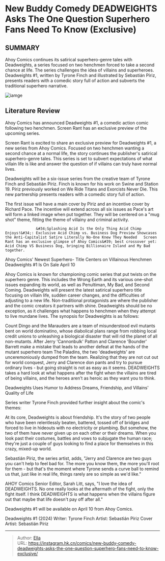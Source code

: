 # New Buddy Comedy DEADWEIGHTS Asks The One Question Superhero Fans Need To Know (Exclusive)


## SUMMARY 



  Ahoy Comics continues its satirical superhero-genre tales with Deadweights, a series focused on two henchmen forced to take a second chance at life.   The series challenges the idea of villains and superheroes.   Deadweights #1, written by Tyrone Finch and illustrated by Sebastián Píriz, presents readers with a comedic story full of action and subverts the traditional superhero narrative.  

![iamge](https://static1.srcdn.com/wordpress/wp-content/uploads/2024/01/deadweights-ahoy-comic-mugshot-variant-cover-art.jpg)

## Literature Review

Ahoy Comics has announced Deadweights #1, a comedic action comic following two henchmen. Screen Rant has an exclusive preview of the upcoming series. 




Screen Rant is excited to share an exclusive preview for Deadweights #1, a new series from Ahoy Comics. Focused on two henchmen wanting a second chance at a normal life, the story continues the publisher&#39;s satirical superhero-genre tales. This series is set to subvert expectations of what villain life is like and answer the question of if villains can truly have normal lives.




Deadweights will be a six-issue series from the creative team of Tyrone Finch and Sebastián Píriz. Finch is known for his work on Swine and Station 19. Píriz previously worked on We Ride Titans and Exorcists Never Die. This new partnership presents readers with a comedic story full of action.

          

The first issue will have a main cover by Píriz and an incentive cover by Richard Pace. The incentive will extend across all six issues as Pace&#39;s art will form a linked image when put together. They will be centered on a &#34;mug shot&#34; theme, fitting the theme of villainy and criminal activity.

                  &#34;Splashing Acid Is the Only Thing Acid Chimp Enjoys!&#34;: Exclusive Acid Chimp vs. Business Dog Preview Showcases the Anti-Capitalist Satire Literally No-One Knew They Needed   Screen Rant has an exclusive glimpse of Ahoy Comics&#39; best crossover yet: Acid Chimp VS Business Dog, bringing Billionaire Island and My Bad together.    





 Ahoy Comics&#39; Newest Superhero-  Title Centers on Villainous Henchmen 
Deadweights #1 Is On Sale April 10
         

Ahoy Comics is known for championing comic series that put twists on the superhero genre. This includes the Wrong Earth and its various one-shot issues expanding its world, as well as Penultiman, My Bad, and Second Coming. Deadweights will present the latest satirical superhero title focusing on villain life, sudden career changes, and the difficulties of adjusting to a new life. Non-traditional protagonists are where the publisher and the comic creators it partners with shine. Deadweights should be no exception, as it challenges what happens to henchmen when they attempt to live mundane lives. The synopsis for Deadweights is as follows:


Count Dingo and the Marauders are a team of misunderstood evil mutants bent on world dominatino, whose diabolical plans range from robbing local credit unions to unleashing a biological disaster that will rid the planet of all non-mutants. After Jerry &#39;Cannonbulk&#39; Patton and Clarence &#39;Bounder&#39; Barrett make a mistake that leads to another defeat at the hands of the mutant superhero team The Paladins, the two &#39;deadweights&#39; are unceremoniously dumped from the team. Realizing that they are not cut out for world conquest, Jerry and Clarence don pants and try to pursue ordinary lives - but going straight is not as easy as it seems. DEADWEIGHTS takes a hard look at what happens after the fight when the villains are tired of being villains, and the heroes aren&#39;t as heroic as they want you to think.







 Deadweights Uses Humor to Address Dreams, Friendship, and Villains&#39; Quality of Life 
          

Series writer Tyrone Finch provided further insight about the comic&#39;s themes:


At its core, Deadweights is about friendship. It&#39;s the story of two people who have been relentlessly beaten, battered, tossed off of bridges and forced to live in hideouts with no electricity or plumbing. But somehow, the two of them have never given up on each other or their dreams. When you look past their costumes, battles and vows to subjugate the human race; they&#39;re just a couple of guys looking to find a place for themselves in this crazy, mixed-up world.


Sebastián Píriz, the series artist, adds, &#34;Jerry and Clarence are two guys you can&#39;t help to feel bad for. The more you know them, the more you&#39;ll root for them - but that&#39;s the moment where Tyrone sends a curve ball to remind us that, just like in real life, things rarely are so simple as we&#39;d like.&#34;




AHOY Comics Senior Editor, Sarah Litt, says, &#34;I love the idea of DEADWEIGHTS. No one really looks at the aftermath of the fight, only the fight itself. I think DEADWEIGHTS is what happens when the villains figure out that maybe that life doesn&#39;t pay off after all.&#34;

Deadweights #1 will be available on April 10 from Ahoy Comics.

 Deadweights #1 (2024)                  Writer: Tyrone Finch   Artist: Sebastián Píriz   Cover Artist: Sebastián Píriz      




---

> Author: [Ella](https://instagram.hk.cn/)  
> URL: https://instagram.hk.cn/comics/new-buddy-comedy-deadweights-asks-the-one-question-superhero-fans-need-to-know-exclusive/  

